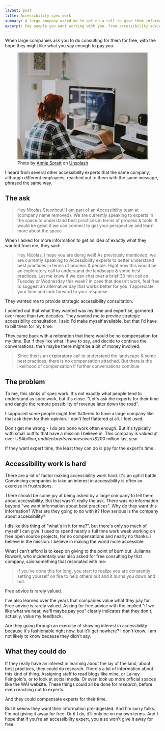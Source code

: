 ```yaml
---
layout: post
title: Accessibility spec work
summary: A large company asked me to get on a call to give them information to help them "understand best practices in terms of process & tools". They weren't interested in paying me for my time. But they were quite pushy about putting something on the schedule. This felt somewhat predatory, and made me feel like I'm not likely to work with this company.
excerpt: Pay people you want working with you. Free accessibility advice isn't good for anyone. Don't be pushy. I won't work with toxic clients!
---
```


When large companies ask you to do consulting for them for free, with the hope they might like what you say enough to pay you.

<figure>
    <img src="/img/a11y-spec-work.jpg" alt="Woman viewed from the back, working at a computer with a large screen.">
    <figcaption class="image-caption"><span>Photo by </span><a href="https://unsplash.com/@anniespratt" rel="">Annie Spratt</a><span> on </span><a href="https://unsplash.com" rel="">Unsplash</a></figcaption>
    </figure>

I heard from several other accessibility experts that the same company, although different employees, reached out to them with the same message, phrased the same way.
## The ask

> Hey Nicolas Steenhout! I am part of an Accessibility team at {company name removed}. We are currently speaking to experts in the space to understand best practices in terms of process & tools. It would be great if we can connect to get your perspective and learn more about the space

When I asked for more information to get an idea of exactly what they wanted from me, they said:

> Hey Nicolas, I hope you are doing well! As previously mentioned, we are currently speaking to Accessibility experts to better understand best practices in terms of process & people. Right now this would be an exploratory call to understand the landscape & some best practices. Let me know if we can chat over a brief 30 min call on Tuesday or Wednesday this week? In case that doesn't work, feel free to suggest an alternative day that works better for you. I appreciate your time and look forward to your response.

<div class="inline-quote" aria-hidden>They wanted me to provide strategic accessibility consultation.</div>

I pointed out that what they wanted was my time and expertise, garnered over more than two decades. They wanted me to provide strategic accessibility consultation. I said I'd make myself available, but that I'd have to bill them for my time.

They came back with a reiteration that there would be no compensation for my time. But if they like what I have to say, and decide to continue the conversations, then maybe there might be a bit of money involved.

> Since this is an exploratory call to understand the landscape & some best practices, there is no compensation attached. But there is the likelihood of compensation if further conversations continue

## The problem

To me, this stinks of spec work. It's not exactly what people tend to understand as spec work, but it's close. "Let's ask the experts for their time and dangle the remote possibility of revenue later down the road".

I supposed some people might feel flattered to have a large company like that ask them for their opinion. I don't feel flattered at all. I feel used.

Don't get me wrong - I do pro bono work often enough. But it's typically with small outfits that have a mission I believe in. This company is valued at over US$4 billion, and declared revenues over US$200 million last year.

If they want expert time, the least they can do is pay for the expert's time.
## Accessibility work is hard

There are a lot of factor making accessibility work hard. It's an uphill battle. Convincing companies to take an interest in accessibility is often an exercise in frustrations.

There should be some joy at being asked by a large company to tell them about accessibility. But that wasn't really the ask. There was no information beyond "we want information about best practices". Why do they want this information? What are they going to do with it? How serious is the company about accessibility?

I dislike this thing of "what's in it for me?", but there's only so much of myself I can give. I used to spend nearly a full time work week working on free open source projects, for no compensations and nearly no thanks. I believe in the mission. I believe in making the world more accessible.

What I can't afford is to keep on giving to the point of burn out. Julianna Rowsell, who incidentally was also asked for free consulting by that company, said something that resonated with me:

> if you've done this for long, you start to realize you are constantly setting yourself on fire to help others out and it burns you down and out.

<div class="inline-quote" aria-hidden>Free advice is rarely valued.</div>

I've also learned over the years that companies value what they pay for. Free advice is rarely valued. Asking for free advice with the implied "if we like what we hear, we'll maybe pay you" clearly indicates that they don't, actually, value my feedback.

Are they going through an exercise of showing interest in accessibility because it's fashionable right now, but it'll get nowhere? I don't know. I am not likely to know because they didn't say.
## What they could do

If they really have an interest in learning about the lay of the land, about best practices, they could do research. There's a lot of information about this kind of thing. Assigning staff to read blogs like mine, or Lainey Feingold's, or to look at social media. Or even look up more official spaces like the WAI website. These things could all be done for *research*, before even reaching out to experts.

<div class="inline-quote" aria-hidden>And they could compensate experts for their time.</div>

But it seems they want their information pre-digested. And I'm sorry folks. I'm not giving it away for free. Or if I do, it’ll only be on my own terms. And I hope that if you're an accessibility expert, you also won't give it away for free.